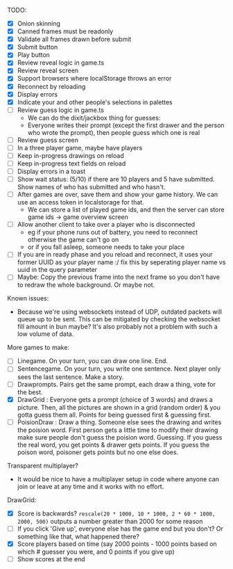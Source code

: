 
TODO:
- [x] Onion skinning
- [x] Canned frames must be readonly
- [x] Validate all frames drawn before submit
- [x] Submit button
- [x] Play button
- [x] Review reveal logic in game.ts
- [x] Review reveal screen
- [x] Support browsers where localStorage throws an error
- [x] Reconnect by reloading
- [x] Display errors
- [x] Indicate your and other people's selections in palettes
- [ ] Review guess logic in game.ts
  - We can do the dixit/jackbox thing for guesses:
  - Everyone writes their prompt (except the first drawer
    and the person who wrote the prompt), then people guess
    which one is real
- [ ] Review guess screen
- [ ] In a three player game, maybe have players 
- [ ] Keep in-progress drawings on reload
- [ ] Keep in-progress text fields on reload
- [ ] Display errors in a toast
- [ ] Show wait status: (5/10) if there are 10 players and
       5 have submitted. Show names of who has submitted and
       who hasn't.
- [ ] After games are over, save them and show your game history.
       We can use an access token in localstorage for that.
  - We can store a list of played game ids, and then the server can
    store game ids -> game overview screen
- [ ] Allow another client to take over a player who is disconnected
  - eg if your phone runs out of battery, you need to reconnect
    otherwise the game can't go on
  - or if you fall asleep, someone needs to take your place
- [ ] If you are in ready phase and you reload and reconnect, it uses your former UUID as your player name :/ fix this by seperating player name vs uuid in the query parameter
- [ ] Maybe: Copy the previous frame into the next frame so you don't have to redraw the whole background. Or maybe not.

Known issues:
- Because we're using websockets instead of UDP, outdated packets will queue up to be sent. This can be mitigated by checking the websocket fill amount in bun maybe? It's also probably not a problem with such a low volume of data.

More games to make:
- [ ] Linegame. On your turn, you can draw one line. End.
- [ ] Sentencegame. On your turn, you write one sentence. Next player only sees the last sentence. Make a story.
- [ ] Drawprompts. Pairs get the same prompt, each draw a thing, vote for the best.
- [x] DrawGrid : Everyone gets a prompt (choice of 3 words) and draws a
  picture. Then, all the pictures are shown in a grid (random order)
  & you gotta guess them all. Points for being guessed first & guessing
  first.
- [ ] PoisionDraw : Draw a thing. Someone else sees the drawing and writes the poision word. First person gets a little time to modify their drawing make sure people don't guess the poision word. Guessing. If you guess the real word, you get points & drawer gets points. If you guess the poison word, poisoner gets points but no one else does.

Transparent multiplayer?
- It would be nice to have a multiplayer setup in code where anyone can
  join or leave at any time and it works with no effort.

DrawGrid:
- [x] Score is backwards? `rescale(20 * 1000, 10 * 1000, 2 * 60 * 1000, 2000, 500)` outputs a number greater than 2000 for some reason
- [ ] If you click 'Give up', everyone else has the game end but you don't? Or something like that, what happened there?
- [x] Score players based on time (say 2000 points - 1000 points based on which # guesser you were, and 0 points if you give up)
- [ ] Show scores at the end